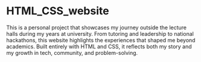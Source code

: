 # HTML_CSS_website
This is a personal project that showcases my journey outside the lecture halls during my years at university. From tutoring and leadership to national hackathons, this website highlights the experiences that shaped me beyond academics. Built entirely with HTML and CSS, it reflects both my story and my growth in tech, community, and problem-solving.
